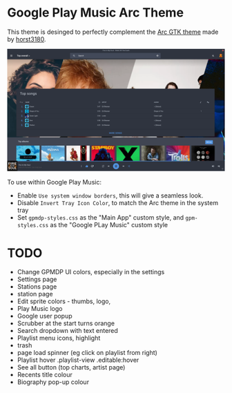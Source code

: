 Google Play Music Arc Theme
===========================

This theme is desinged to perfectly complement the [Arc GTK theme](https://github.com/horst3180/arc-theme) made by [horst3180](https://github.com/horst3180).

![Screenshot](https://raw.githubusercontent.com/ZephireNZ/gpmdp-arc-theme/master/gpmdp-arc-theme.png)

To use within Google Play Music:

- Enable `Use system window borders`, this will give a seamless look.
- Disable `Invert Tray Icon Color`, to match the Arc theme in the system tray
- Set `gpmdp-styles.css` as the "Main App" custom style, and `gpm-styles.css` as the "Google PLay Music" custom style

TODO
====

- Change GPMDP UI colors, especially in the settings
- Settings page
- Stations page
- station page
- Edit sprite colors - thumbs, logo, 
- Play Music logo
- Google user popup
- Scrubber at the start turns orange
- Search dropdown with text entered
- Playlist menu icons, highlight
- trash
- page load spinner (eg click on playlist from right)
- Playlist hover .playlist-view .editable:hover
- See all button (top charts, artist page)
- Recents title colour
- Biography pop-up colour